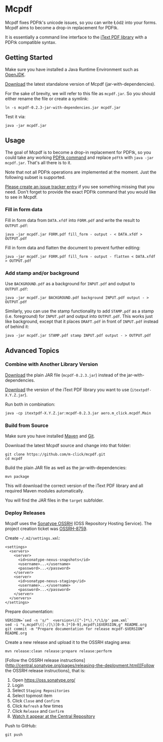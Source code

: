 # Mcpdf

Mcpdf fixes PDFtk's unicode issues, so you can write Łódź into your forms. Mcpdf aims to become a drop-in replacement for PDFtk.

It is essentially a command line interface to the [iText PDF library](http://itextpdf.com/product/itext) with a PDFtk compatible syntax.

## Getting Started

Make sure you have installed a Java Runtime Environment such as [OpenJDK](http://openjdk.java.net/).

[Download](https://oss.sonatype.org/content/repositories/releases/aero/m-click/mcpdf/0.2.3/mcpdf-0.2.3-jar-with-dependencies.jar) the latest standalone version of Mcpdf (jar-with-dependencies).

For the sake of brevity, we will refer to this file as `mcpdf.jar`. So you should either rename the file or create a symlink:

    ln -s mcpdf-0.2.3-jar-with-dependencies.jar mcpdf.jar

Test it via:

    java -jar mcpdf.jar

## Usage

The goal of Mcpdf is to become a drop-in replacement for PDFtk, so you could take any working [PDFtk command](http://www.pdflabs.com/docs/pdftk-man-page/) and replace `pdftk` with `java -jar mcpdf.jar`. That's all there is to it.

Note that not all PDFtk operations are implemented at the moment. Just the following subset is supported.

[Please create an issue tracker entry](https://github.com/m-click/mcpdf/issues) if you see something missing that you need. Don't forget to provide the exact PDFtk command that you would like to see in Mcpdf.

### Fill in form data

Fill in form data from `DATA.xfdf` into `FORM.pdf` and write the result to `OUTPUT.pdf`:

    java -jar mcpdf.jar FORM.pdf fill_form - output - < DATA.xfdf > OUTPUT.pdf

Fill in form data and flatten the document to prevent further editing:

    java -jar mcpdf.jar FORM.pdf fill_form - output - flatten < DATA.xfdf > OUTPUT.pdf

### Add stamp and/or background

Use `BACKGROUND.pdf` as a background for `INPUT.pdf` and output to `OUTPUT.pdf`:

    java -jar mcpdf.jar BACKGROUND.pdf background INPUT.pdf output - > OUTPUT.pdf

Similarly, you can use the stamp functionality to add `STAMP.pdf` as a stamp (i.e. foreground) for `INPUT.pdf` and output into `OUTPUT.pdf`. This works just like background, except that it places `DRAFT.pdf` in front of `INPUT.pdf` instead of behind it:

    java -jar mcpdf.jar STAMP.pdf stamp INPUT.pdf output - > OUTPUT.pdf

## Advanced Topics

### Combine with Another Library Version

[Download](https://oss.sonatype.org/content/repositories/releases/aero/m-click/mcpdf/0.2.3/mcpdf-0.2.3.jar) the plain JAR file (`mcpdf-0.2.3.jar`) instead of the jar-with-dependencies.

[Download](https://search.maven.org/#search|gav|1|g%3A%22com.itextpdf%22%20AND%20a%3A%22itextpdf%22) the version of the iText PDF library you want to use (`itextpdf-X.Y.Z.jar`).

Run both in combination:

    java -cp itextpdf-X.Y.Z.jar:mcpdf-0.2.3.jar aero.m_click.mcpdf.Main

### Build from Source

Make sure you have installed [Maven](https://maven.apache.org/) and [Git](http://git-scm.com/).

Download the latest Mcpdf source and change into that folder:

    git clone https://github.com/m-click/mcpdf.git
    cd mcpdf

Build the plain JAR file as well as the jar-with-dependencies:

    mvn package

This will download the correct version of the iText PDF library and all required Maven modules automatically.

You will find the JAR files in the `target` subfolder.

### Deploy Releases

Mcpdf uses the [Sonatype OSSRH](https://docs.sonatype.org/display/Repository/Sonatype%2BOSS%2BMaven%2BRepository%2BUsage%2BGuide) (OSS Repository Hosting Service). The project creation ticket was [OSSRH-8759](https://issues.sonatype.org/browse/OSSRH-8759).

Create `~/.m2/settings.xml`:

    <settings>
      <servers>
        <server>
          <id>sonatype-nexus-snapshots</id>
          <username>...</username>
          <password>...</password>
        </server>
        <server>
          <id>sonatype-nexus-staging</id>
          <username>...</username>
          <password>...</password>
        </server>
      </servers>
    </settings>

Prepare documentation:

    VERSION=`sed -n 's/^  <version>\([^-]*\).*/\1/p' pom.xml`
    sed -i "s,mcpdf\([-/]\)[0-9.]*[0-9],mcpdf\1$VERSION,g" README.org
    git commit -m "Prepare documentation for release mcpdf-$VERSION" README.org

Create a new release and upload it to the OSSRH staging area:

    mvn release:clean release:prepare release:perform

[Follow the OSSRH release instructions](http://central.sonatype.org/pages/releasing-the-deployment.html][Follow the OSSRH release instructions), that is:

1. Open https://oss.sonatype.org/
2. Login
3. Select `Staging Repositories`
4. Select topmost item
5. Click `Close` and `Confirm`
6. Click `Refresh` a few times
7. Click `Release` and `Confirm`
8. [Watch it appear at the Central Repository](https://search.maven.org/#search|gav|1|g%3A%22aero.m-click%22%20AND%20a%3A%22mcpdf%22)

Push to GitHub:

    git push
